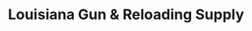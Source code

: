 ---
title: "Louisiana Gun & Reloading Supply"
url: /baton-rouge/louisiana-gun-and-reloading-supply/
shop: weapons
---